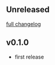 ## Unreleased
[full changelog](http://github.com/sue445/faker-pretty_series/compare/v0.1.0...master)

## v0.1.0
* first release
